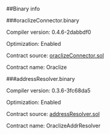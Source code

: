 ##Binary info

###oraclizeConnector.binary

Compiler version: 0.4.6-2dabbdf0

Optimization: Enabled

Contract source: [oraclizeConnector.sol](../ethereum-api/connectors/oraclizeConnector.sol)

Contract name: Oraclize


###addressResolver.binary

Compiler version: 0.3.6-3fc68da5

Optimization: Enabled

Contract source: [addressResolver.sol](../ethereum-api/connectors/addressResolver.sol)

Contract name: OraclizeAddrResolver
